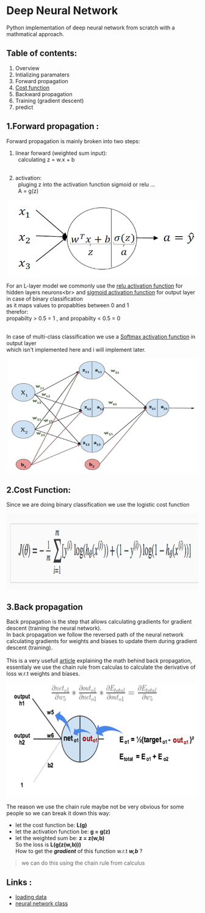 # Deep Neural Network
Python implementation of deep neural network  from scratch with a mathmatical approach.

## Table of contents:
1. Overview
2. Intializing paramaters
3. Forward propagation
4. [Cost function](https://github.com/Shehab-Mahmoud/DeepNeuralNetwork#2cost-function)
5. Backward propagation
6. Training (gradient descent)
5. predict

## 1.Forward propagation :
Forward propagation is mainly broken into two steps:
1. linear forward (weighted sum input):<br>
    &ensp;calculating z = w.x + b<br><br>

2. activation:<br>
   &ensp;pluging z into the activation function sigmoid or relu ...<br>
    &ensp;A = g(z)<br>

<p align='center'>
<img src="Images/forward-prop2.png" width="500" height="200"> 
</p>

For an L-layer model we commonly use the [relu activation function](https://en.wikipedia.org/wiki/Rectifier_(neural_networks)) for hidden layers neurons<br>
and [sigmoid activation function](https://en.wikipedia.org/wiki/Activation_function) for output layer in case of binary classification<br>
as it maps values to propablties between 0 and 1<br>
therefor: <br>
propabilty \> 0.5 = 1 , and propabilty \< 0.5 = 0<br><br>

In case of multi-class classification we use a [Softmax activation function](https://en.wikipedia.org/wiki/Softmax_function) in output layer<br>
which isn't implemented here and i will implement later.<br>

<p align='center'>
<img src="Images/forward-prop-n.jpg" width="500" height="300"> 
</p>

## 2.Cost Function:
Since we are doing binary classification we use the logistic cost function

<p align='center'>
<img src="Images/logistic-cost.png" width="700" height="200"> 
</p>

## 3.Back propagation
Back propagation is the step that allows calculating gradients for gradient descent (training the neural network).<br>
In back propagation we follow the reversed path of the neural network calculating gradients for weights and biases to update them
during gradient descent (training).<br><br>
This is a very usefull [article](https://medium.com/@pdquant/all-the-backpropagation-derivatives-d5275f727f60) explaining the math behind back propagation, essentialy we use the chain rule from calculas to calculate the derivative of loss w.r.t weights and biases.

<p align='center'>
<img src="Images/back-prop.png" width="700" height="300"> 
</p>

The reason we use the chain rule maybe not be very obvious for some people so we can break it down this way: <br>
* let the cost function be: **L(g)**
* let the activation function be: **g = g(z)**
* let the weighted sum be: **z = z(w,b)**<br>
So the loss is **L(g(z(w,b)))**<br>
How to get the ***gradient*** of this function w.r.t ***w,b*** ? <br>
> we can do this using the chain rule from calculus

## Links :
* [loading data](https://github.com/Shehab-Mahmoud/DeepNeuralNetwork/blob/main/load_data.py)
* [neural network class](https://github.com/Shehab-Mahmoud/DeepNeuralNetwork/blob/main/DNN.py)